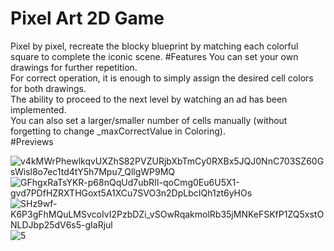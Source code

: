 # Pixel Art 2D Game
Pixel by pixel, recreate the blocky blueprint by matching each colorful square to complete the iconic scene.
#Features
You can set your own drawings for further repetition.<br>
For correct operation, it is enough to simply assign the desired cell colors for both drawings.<br>
The ability to proceed to the next level by watching an ad has been implemented.<br>
You can also set a larger/smaller number of cells manually (without forgetting to change _maxCorrectValue in Coloring).<br>
#Previews

![v4kMWrPhewlkqvUXZhS82PVZURjbXbTmCy0RXBx5JQJ0NnC703SZ60GsWisl8o7ec1td4tY5h7Mpu7_QllgWP9MQ](https://github.com/user-attachments/assets/97f9af13-602c-4fd8-a944-67cfe2c3430b)
![GFhgxRaTsYKR-p68nQqUd7ubRII-qoCmg0Eu6U5X1-gvd7PDfHZRXTHGoxt5A1XCu7SVO3n2DpLbcIQh1zt6yHOs](https://github.com/user-attachments/assets/0de4223a-058b-4868-a475-4a78c3699270)
![SHz9wf-K6P3gFhMQuLMSvcoIvI2PzbDZi_vSOwRqakmolRb35jMNKeFSKfP1ZQ5xstONLDJbp25dV6s5-gIaRjul](https://github.com/user-attachments/assets/ff6579a5-d39c-4a1c-a9fb-93434b8a709b)
![5](https://github.com/user-attachments/assets/41b243d5-4feb-4f42-827f-a2f873bec6c6)

